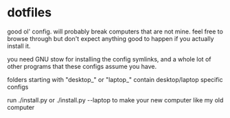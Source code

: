 # dotfiles
good ol' config. will probably break computers that are not mine. feel free to browse through but don't expect anything good to happen if you actually install it.

you need GNU stow for installing the config symlinks, and a whole lot of other programs that these configs assume you have.

folders starting with "desktop_" or "laptop_" contain desktop/laptop specific configs

run ./install.py or ./install.py --laptop to make your new computer like my old computer
